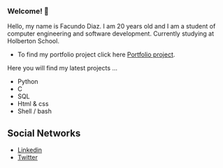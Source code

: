 ### Welcome! 👋

Hello, my name is Facundo Diaz. I am 20 years old and I am a student of computer engineering and software development.
Currently studying at Holberton School.


- To find my portfolio project click here [Portfolio project](https://github.com/facu2279/sigma-crypto_assistant).

Here you will find my latest projects ...

- Python
- C
- SQL
- Html & css
- Shell / bash

Social Networks
-------------------
- [Linkedin](https://www.linkedin.com/in/facundo-d%C3%ADaz-720110149/)
- [Twitter](https://twitter.com/facudiazuy)
